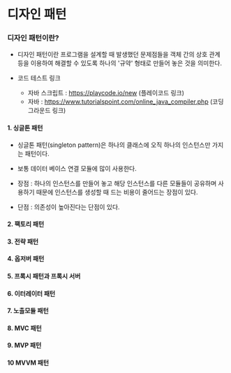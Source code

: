 # 디자인 패턴

### 디자인 패턴이란?
- 디자인 패턴이란 프로그램을 설계할 때 발생했던 문제점들을 객체 간의 상호 관계 등을 이용하여 해결할 수 있도록 하나의 '규약' 형태로 만들어 놓은 것을 의미한다. 

- 코드 테스트 링크
  - 자바 스크립트 : https://playcode.io/new (플레이코드 링크)
  - 자바 : https://www.tutorialspoint.com/online_java_compiler.php (코딩그라운드 링크)

#### 1. 싱글톤 패턴
- 싱글톤 패턴(singleton pattern)은 하나의 클래스에 오직 하나의 인스턴스만 가지는 패턴이다. 
- 보통 데이터 베이스 연결 모듈에 많이 사용한다. 

- 장점 : 하나의 인스턴스를 만들어 놓고 해당 인스턴스를 다른 모듈들이 공유하며 사용하기 때문에 인스턴스를 생성할 때 드는 비용이 줄어드는 장점이 있다.
- 단점 : 의존성이 높아진다는 단점이 있다.

#### 2. 팩토리 패턴
#### 3. 전략 패턴
#### 4. 옵저버 패턴
#### 5. 프록시 패턴과 프록시 서버
#### 6. 이터레이터 패턴
#### 7. 노출모듈 패턴
#### 8. MVC 패턴 
#### 9. MVP 패턴
#### 10 MVVM 패턴
